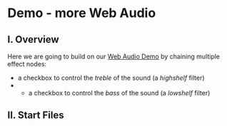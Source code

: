 # Demo - more Web Audio

## I. Overview
Here we are going to build on our [Web Audio Demo](./demo-web-audio-1.md) by chaining multiple effect nodes:
- a checkbox to control the *treble* of the sound (a *highshelf* filter)
- - a checkbox to control the *bass* of the sound (a *lowshelf* filter)


## II. Start Files
